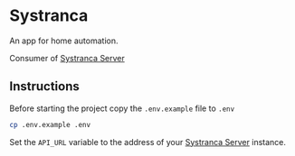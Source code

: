 # Systranca

An app for home automation.

Consumer of [Systranca Server](https://github.com/esron/systranca-server)

## Instructions

Before starting the project copy the `.env.example` file to `.env`

```bash
cp .env.example .env
```

Set the `API_URL` variable to the address of your [Systranca Server](https://github.com/esron/systranca-server) instance.
